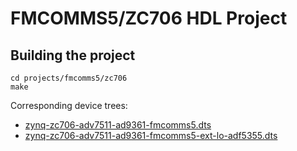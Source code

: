 # FMCOMMS5/ZC706 HDL Project

## Building the project

```
cd projects/fmcomms5/zc706
make
```

Corresponding device trees: 
- [zynq-zc706-adv7511-ad9361-fmcomms5.dts](https://github.com/analogdevicesinc/linux/blob/main/arch/arm/boot/dts/xilinx/zynq-zc706-adv7511-ad9361-fmcomms5.dts)
- [zynq-zc706-adv7511-ad9361-fmcomms5-ext-lo-adf5355.dts](https://github.com/analogdevicesinc/linux/blob/main/arch/arm/boot/dts/xilinx/zynq-zc706-adv7511-ad9361-fmcomms5-ext-lo-adf5355.dts)